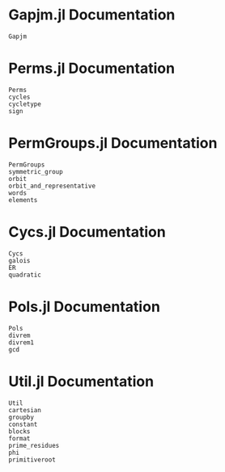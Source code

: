 # Gapjm.jl Documentation
```@docs
Gapjm
```
# Perms.jl Documentation
```@docs
Perms
cycles
cycletype
sign
```
# PermGroups.jl Documentation
```@docs
PermGroups
symmetric_group
orbit
orbit_and_representative
words
elements
```
# Cycs.jl Documentation
```@docs
Cycs
galois
ER
quadratic
```
# Pols.jl Documentation
```@docs
Pols
divrem
divrem1
gcd
```
# Util.jl Documentation
```@docs
Util
cartesian
groupby
constant
blocks
format
prime_residues
phi
primitiveroot
```
